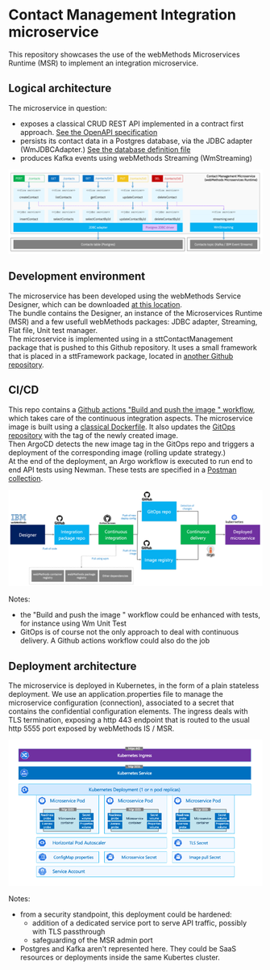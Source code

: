 # Contact Management Integration microservice

This repository showcases the use of the webMethods Microservices Runtime (MSR) to implement an integration microservice. 

## Logical architecture

The microservice in question:
- exposes a classical CRUD REST API implemented in a contract first approach. [See the OpenAPI specification](./resources/api/ContactManagementAPI.yml)
- persists its contact data in a Postgres database, via the JDBC adapter (WmJDBCAdapter.) [See the database definition file](./resources/database/contacts.ddl.sql)
- produces Kafka events using webMethods Streaming (WmStreaming)
  
![Logical architecture](./resources/documentation/pictures/LogicalArchitecture.png)

## Development environment

The microservice has been developed using the webMethods Service Designer, which can be downloaded [at this location](https://www.ibm.com/resources/mrs/assets/DownloadList?source=WMS_Designers).  
The bundle contains the Designer, an instance of the Microservices Runtime (MSR) and a few usefull webMethods packages: JDBC adapter, Streaming, Flat file, Unit test manager.  
The microservice is implemented using in a sttContactManagement package that is pushed to this Github repository. It uses a small framework that is placed in a sttFramework package, located in [another Github repository](https://github.com/staillanibm/sttFramework).  

## CI/CD

This repo contains a [Github actions "Build and push the image " workflow](./.github/workflows/build-push.yml), which takes care of the continuous integration aspects. The microservice image is built using a [classical Dockerfile](./Dockerfile). It also updates the [GitOps repository](https://github.com/staillanibm/sttGitOps/blob/main/msr-contact-management/k8s/int/kustomization.yaml) with the tag of the newly created image.  
Then ArgoCD detects the new image tag in the GitOps repo and triggers a deployment of the corresponding image (rolling update strategy.)  
At the end of the deployment, an Argo workflow is executed to run end to end API tests using Newman. These tests are specified in a [Postman collection](./resources/tests/ContactManagementAutomated.postman_collection.json).  

![CI/CD](./resources/documentation/pictures/CICD.png)

Notes:
- the "Build and push the image " workflow could be enhanced with tests, for instance using Wm Unit Test
- GitOps is of course not the only approach to deal with continuous delivery. A Github actions workflow could also do the job

## Deployment architecture

The microservice is deployed in Kubernetes, in the form of a plain stateless deployment. We use an application.properties file to manage the microservice configuration (connection), associated to a secret that contains the confidential configuration elements. The ingress deals with TLS termination, exposing a http 443 endpoint that is routed to the usual http 5555 port exposed by webMethods IS / MSR.

![Deployment architecture](./resources/documentation/pictures/DeploymentArchitecture.png)

Notes:
- from a security standpoint, this deployment could be hardened:
    -   addition of a dedicated service port to serve API traffic, possibly with TLS passthrough
    -   safeguarding of the MSR admin port
- Postgres and Kafka aren't represented here. They could be SaaS resources or deployments inside the same Kubertes cluster.  